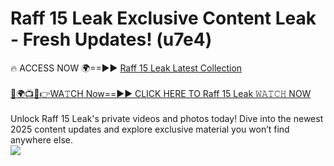 # Raff 15 Leak Exclusive Content Leak - Fresh Updates! (u7e4)

🔥 ACCESS NOW 🌍==►► <a href="https://tinyurl.com/kvy9nzfs" rel="nofollow">Raff 15 Leak Latest Collection</a>
<br><br>
[🔴🌍📺📱👉WA𝚃CH Now==►► CLICK HERE TO Raff 15 Leak 𝚆𝙰𝚃𝙲𝙷 NOW](https://tinyurl.com/kvy9nzfs)
<br><br>
Unlock Raff 15 Leak's private videos and photos today! Dive into the newest 2025 content updates and explore exclusive material you won’t find anywhere else.
<br>
<a href="https://tinyurl.com/kvy9nzfs" rel="nofollow" data-target="animated-image.originalLink"><img src="https://camo.githubusercontent.com/8a4f000d20f83aca3bf7ec5f350d767afa0574a8a352519fd8cfa583a6f93a33/68747470733a2f2f692e696d6775722e636f6d2f644a486b345a712e676966" data-canonical-src="https://i.imgur.com/dJHk4Zq.gif" style="max-width: 100%; display: inline-block;" data-target="animated-image.originalImage"></a>
<br>
